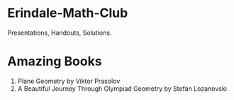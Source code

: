 # Erindale-Math-Club
Presentations, Handouts, Solutions.

# Amazing Books
1. Plane Geometry by Viktor Prasolov
2. A Beautiful Journey Through Olympiad Geometry by Stefan Lozanovski
